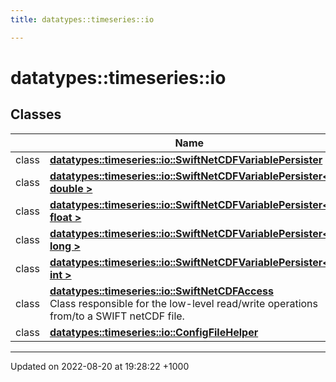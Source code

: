 ```yaml
---
title: datatypes::timeseries::io

---
```


# datatypes::timeseries::io



## Classes

|                | Name           |
| -------------- | -------------- |
| class | **[datatypes::timeseries::io::SwiftNetCDFVariablePersister](/uchronia-ts-doc/cpp/Classes/classdatatypes_1_1timeseries_1_1io_1_1SwiftNetCDFVariablePersister/)**  |
| class | **[datatypes::timeseries::io::SwiftNetCDFVariablePersister< double >](/uchronia-ts-doc/cpp/Classes/classdatatypes_1_1timeseries_1_1io_1_1SwiftNetCDFVariablePersister_3_01double_01_4/)**  |
| class | **[datatypes::timeseries::io::SwiftNetCDFVariablePersister< float >](/uchronia-ts-doc/cpp/Classes/classdatatypes_1_1timeseries_1_1io_1_1SwiftNetCDFVariablePersister_3_01float_01_4/)**  |
| class | **[datatypes::timeseries::io::SwiftNetCDFVariablePersister< long >](/uchronia-ts-doc/cpp/Classes/classdatatypes_1_1timeseries_1_1io_1_1SwiftNetCDFVariablePersister_3_01long_01_4/)**  |
| class | **[datatypes::timeseries::io::SwiftNetCDFVariablePersister< int >](/uchronia-ts-doc/cpp/Classes/classdatatypes_1_1timeseries_1_1io_1_1SwiftNetCDFVariablePersister_3_01int_01_4/)**  |
| class | **[datatypes::timeseries::io::SwiftNetCDFAccess](/uchronia-ts-doc/cpp/Classes/classdatatypes_1_1timeseries_1_1io_1_1SwiftNetCDFAccess/)** <br>Class responsible for the low-level read/write operations from/to a SWIFT netCDF file.  |
| class | **[datatypes::timeseries::io::ConfigFileHelper](/uchronia-ts-doc/cpp/Classes/classdatatypes_1_1timeseries_1_1io_1_1ConfigFileHelper/)**  |






-------------------------------

Updated on 2022-08-20 at 19:28:22 +1000